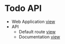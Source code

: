 # Todo API
* Web Application [view](https://restfulltodo.herokuapp.com)
* API 
    * Default route [view](https://restfulltodo.herokuapp.com/api/todos)
    * Documentation [view](https://documenter.getpostman.com/view/3147174/Rzn9uMVE)